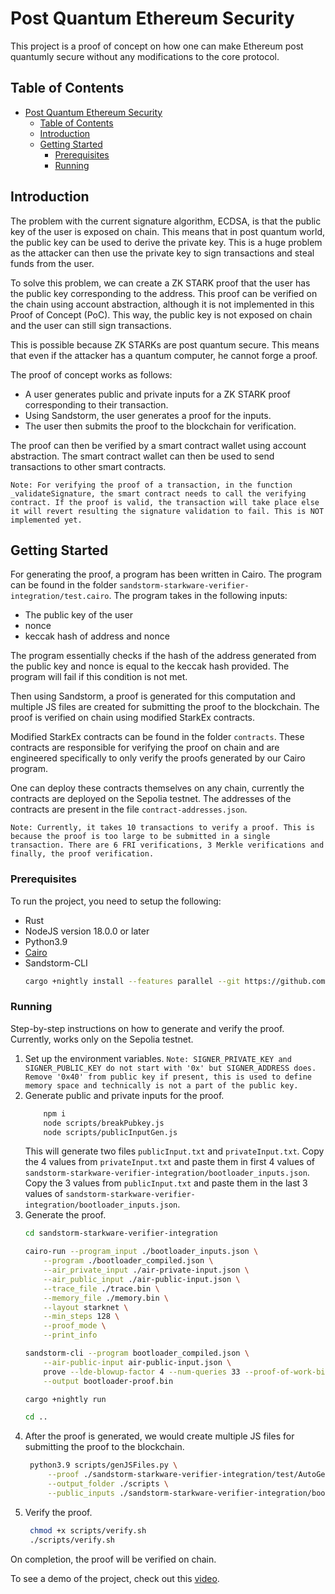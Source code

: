 # Post Quantum Ethereum Security

This project is a proof of concept on how one can make Ethereum post quantumly secure without any modifications to the core protocol.  

## Table of Contents

- [Post Quantum Ethereum Security](#post-quantum-ethereum-security)
  - [Table of Contents](#table-of-contents)
  - [Introduction](#introduction)
  - [Getting Started](#getting-started)
    - [Prerequisites](#prerequisites)
    - [Running](#running)

## Introduction

The problem with the current signature algorithm, ECDSA, is that the public key of the user is exposed on chain. This means that in post quantum world, the public key can be used to derive the private key. This is a huge problem as the attacker can then use the private key to sign transactions and steal funds from the user.

To solve this problem, we can create a ZK STARK proof that the user has the public key corresponding to the address. This proof can be verified on the chain using account abstraction, although it is not implemented in this Proof of Concept (PoC). This way, the public key is not exposed on chain and the user can still sign transactions.

This is possible because ZK STARKs are post quantum secure. This means that even if the attacker has a quantum computer, he cannot forge a proof.

The proof of concept works as follows:
- A user generates public and private inputs for a ZK STARK proof corresponding to their transaction.
- Using Sandstorm, the user generates a proof for the inputs.
- The user then submits the proof to the blockchain for verification.

The proof can then be verified by a smart contract wallet using account abstraction. The smart contract wallet can then be used to send transactions to other smart contracts.

`Note: For verifying the proof of a transaction, in the function _validateSignature, the smart contract needs to call the verifying contract. If the proof is valid, the transaction will take place else it will revert resulting the signature validation to fail. This is NOT implemented yet.`


## Getting Started

For generating the proof, a program has been written in Cairo. The program can be found in the folder `sandstorm-starkware-verifier-integration/test.cairo`. The program takes in the following inputs:
- The public key of the user
- nonce
- keccak hash of address and nonce

The program essentially checks if the hash of the address generated from the public key and nonce is equal to the keccak hash provided. The program will fail if this condition is not met. 

Then using Sandstorm, a proof is generated for this computation and multiple JS files are created for submitting the proof to the blockchain. The proof is verified on chain using modified StarkEx contracts.

Modified StarkEx contracts can be found in the folder `contracts`. These contracts are responsible for verifying the proof on chain and are engineered specifically to only verify the proofs generated by our Cairo program.

One can deploy these contracts themselves on any chain, currently the contracts are deployed on the Sepolia testnet. The addresses of the contracts are present in the file `contract-addresses.json`.

`Note: Currently, it takes 10 transactions to verify a proof. This is because the proof is too large to be submitted in a single transaction. There are 6 FRI verifications, 3 Merkle verifications and finally, the proof verification.`

### Prerequisites

To run the project, you need to setup the following:
- Rust
- NodeJS version 18.0.0 or later
- Python3.9
- [Cairo](https://docs.cairo-lang.org/quickstart.html)
- Sandstorm-CLI
  ```sh
  cargo +nightly install --features parallel --git https://github.com/andrewmilson/sandstorm sandstorm-cli
  ```
### Running

Step-by-step instructions on how to generate and verify the proof. Currently, works only on the Sepolia testnet.

1. Set up the environment variables. `Note: SIGNER_PRIVATE_KEY and SIGNER_PUBLIC_KEY do not start with '0x' but SIGNER_ADDRESS does. Remove '0x40' from public key if present, this is used to define memory space and technically is not a part of the public key.`
2. Generate public and private inputs for the proof. 
    ```sh
        npm i
        node scripts/breakPubkey.js
        node scripts/publicInputGen.js
    ```
    This will generate two files `publicInput.txt` and `privateInput.txt`. Copy the 4 values from `privateInput.txt` and paste them in first 4 values of `sandstorm-starkware-verifier-integration/bootloader_inputs.json`. Copy the 3 values from `publicInput.txt` and paste them in the last 3 values of `sandstorm-starkware-verifier-integration/bootloader_inputs.json`.
3. Generate the proof.
    ```sh
    cd sandstorm-starkware-verifier-integration

    cairo-run --program_input ./bootloader_inputs.json \
        --program ./bootloader_compiled.json \
        --air_private_input ./air-private-input.json \
        --air_public_input ./air-public-input.json \
        --trace_file ./trace.bin \
        --memory_file ./memory.bin \
        --layout starknet \
        --min_steps 128 \
        --proof_mode \
        --print_info

    sandstorm-cli --program bootloader_compiled.json \
        --air-public-input air-public-input.json \
        prove --lde-blowup-factor 4 --num-queries 33 --proof-of-work-bits 30 --air-private-input air-private-input.json \
        --output bootloader-proof.bin

    cargo +nightly run

    cd ..
    ```
4. After the proof is generated, we would create multiple JS files for submitting the proof to the blockchain.
   ```sh
    python3.9 scripts/genJSFiles.py \
        --proof ./sandstorm-starkware-verifier-integration/test/AutoGenProofData.sol \
        --output_folder ./scripts \
        --public_inputs ./sandstorm-starkware-verifier-integration/bootloader_inputs.json
   ```
5. Verify the proof.
   ```sh
    chmod +x scripts/verify.sh
    ./scripts/verify.sh
   ```

On completion, the proof will be verified on chain.

To see a demo of the project, check out this [video](https://drive.google.com/file/d/1pzCRlZFrfC4wWtRjAEcGmLhl6ieIb9rG/view?usp=sharing).
